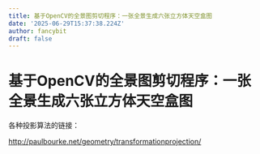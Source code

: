 ```yaml
---
title: 基于OpenCV的全景图剪切程序：一张全景生成六张立方体天空盒图
date: '2025-06-29T15:37:38.224Z'
author: fancybit
draft: false
---
```

<div class="header"><h1 class="single-title animate__animated animate__pulse animate__faster">基于OpenCV的全景图剪切程序：一张全景生成六张立方体天空盒图</h1></div>

<div class="content" id="content"><!-- raw HTML omitted --><!-- raw HTML omitted --><p>各种投影算法的链接：</p><p><a href="http://paulbourke.net/geometry/transformationprojection/" target="_blank" rel="external nofollow noopener noreferrer">http://paulbourke.net/geometry/transformationprojection/</a></p></div>

